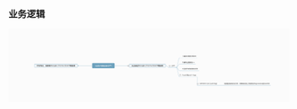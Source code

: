 
### 业务逻辑
![Image text](https://raw.githubusercontent.com/milobluebell/imgs-repo/master/WechatIMG4520.png)
